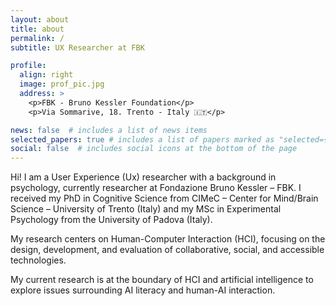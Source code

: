 ```yaml
---
layout: about
title: about
permalink: /
subtitle: UX Researcher at FBK

profile:
  align: right
  image: prof_pic.jpg
  address: >
    <p>FBK - Bruno Kessler Foundation</p>
    <p>Via Sommarive, 18. Trento - Italy 🇮🇹</p>

news: false  # includes a list of news items
selected_papers: true # includes a list of papers marked as "selected={true}"
social: false  # includes social icons at the bottom of the page
---
```


Hi! I am a User Experience (Ux) researcher with a background in psychology, currently researcher at Fondazione Bruno Kessler – FBK. I received my PhD in Cognitive Science from CIMeC – Center for Mind/Brain Science – University of Trento (Italy) and my MSc in Experimental Psychology from the University of Padova (Italy).

My research centers on Human-Computer Interaction (HCI), focusing on the design, development, and evaluation of collaborative, social, and accessible technologies. 

My current research is at the boundary of HCI and artificial intelligence to explore issues surrounding AI literacy and human-AI interaction.
